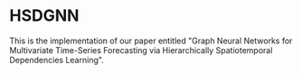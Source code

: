 # HSDGNN
This is the implementation of our paper entitled "Graph Neural Networks for Multivariate Time-Series Forecasting via Hierarchically Spatiotemporal Dependencies Learning".
